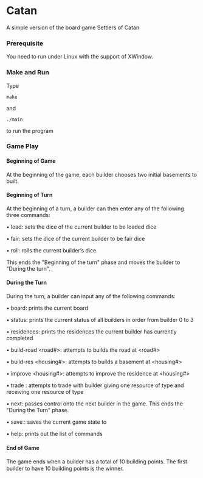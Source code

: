 # Catan

A simple version of the board game Settlers of Catan

### Prerequisite

 You need to run under Linux with the support of XWindow.

 ### Make and Run

 Type

 ```
 make
 ```

 and

 ```
 ./main
 ```

 to run the program

### Game Play

#### Beginning of Game 

At the beginning of the game, each builder chooses two initial basements to built.

#### Beginning of Turn 

At the beginning of a turn, a builder can then enter any of the following three commands: 

• load: sets the dice of the current builder to be loaded dice 

• fair: sets the dice of the current builder to be fair dice 

• roll: rolls the current builder’s dice. 

This ends the "Beginning of the turn" phase and moves the builder to "During the turn".

#### During the Turn 

During the turn, a builder can input any of the following commands: 

• board: prints the current board 

• status: prints the current status of all builders in order from builder 0 to 3 

• residences: prints the residences the current builder has currently completed 

• build-road <road#>: attempts to builds the road at <road#> 

• build-res <housing#>: attempts to builds a basement at <housing#> 

• improve <housing#>: attempts to improve the residence at <housing#> 

• trade <colour> <give> <take>: attempts to trade with builder <colour> giving one resource of type <give> and receiving one resource of type <take> 

• next: passes control onto the next builder in the game. This ends the "During the Turn" phase.

• save <file>: saves the current game state to <file> 

• help: prints out the list of commands 

#### End of Game 

The game ends when a builder has a total of 10 building points. The ﬁrst builder to have 10 building points is the winner.
